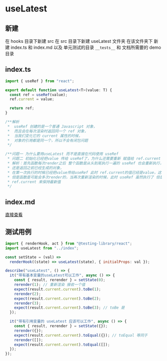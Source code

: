 # useLatest

## 新建

在 hooks 目录下新建 src 在 src 目录下新建 useLatest 文件夹 在该文件夹下 新建 index.ts 和 index.md 以及 单元测试的目录 `__tests__` 和 文档所需要的 demo 目录

## index.ts

```ts
import { useRef } from "react";

export default function useLatest<T>(value: T) {
  const ref = useRef(value);
  ref.current = value;

  return ref;
}

/**解析
 *  useRef 创建的是一个普通 Javascript 对象，
 *  而且会在每次渲染时返回同一个 ref 对象，
 *  当我们变化它的 current 属性的时候，
 *  对象的引用都是同一个，所以不会有闭包问题
 */

/**问题一 为什么要用useLatest 而不是直接在代码使用 useRef
 * 问题二 初始化已经把value 传给 useRef了，为什么还需要重新 赋值给 ref.current
 * 解析：首先函数每次render之后 整个函数是从头到尾执行一遍的 useRef 也会重新执行，只不过执行的结果是返回的对象没有变化，
 * 还是返回之前已经生成的对象，
 * 在第一次执行的时候已经把value传给useRef 此时 ref.current的值已经是value，这个时候看 第二步的赋值是多余的
 * 但是函数是可能会多次render的，当再次重新渲染的时候，此时 useRef 虽然执行了 但是返回的是上一次的对象，所以我们需要把最新的value 赋值给
 * ref.current 来保持最新值
 */
```

## index.md

[直接查看](https://wj-shandian.github.io/sd-hooks/#/hooks/use-latest)

## 测试用例

```js
import { renderHook, act } from "@testing-library/react";
import useLatest from "../index";

const setState = (val) =>
  renderHook((state) => useLatest(state), { initialProps: val });

describe("useLatest", () => {
  it("带有基本变量的useLatest可以工作", async () => {
    const { result, rerender } = setState(0);
    rerender(1); // 重新渲染 接收一个值
    expect(result.current.current).toBe(1);
    rerender(2);
    expect(result.current.current).toBe(2);
    rerender(3);
    expect(result.current.current).toBe(3); // toBe 是
  });

  it("带有引用变量的 useLatest 应该可以工作", async () => {
    const { result, rerender } = setState({});
    rerender({});
    expect(result.current.current).toEqual({}); // toEqual 等同于
    rerender([]);
    expect(result.current.current).toEqual([]);
  });
});
```
